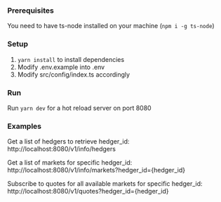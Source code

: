 ### Prerequisites

You need to have ts-node installed on your machine (`npm i -g ts-node`)

### Setup

1. `yarn install` to install dependencies
2. Modify .env.example into .env
3. Modify src/config/index.ts accordingly

### Run

Run `yarn dev` for a hot reload server on port 8080

### Examples

Get a list of hedgers to retrieve hedger_id:
http://localhost:8080/v1/info/hedgers

Get a list of markets for specific hedger_id:
http://localhost:8080/v1/info/markets?hedger_id={hedger_id}

Subscribe to quotes for all available markets for specific hedger_id:
http://localhost:8080/v1/quotes?hedger_id={hedger_id}
